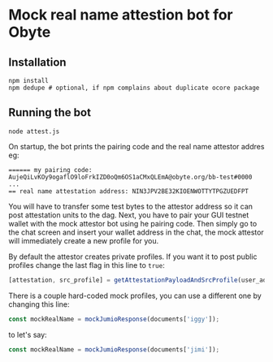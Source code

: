 # Mock real name attestion bot for Obyte

## Installation

```
npm install
npm dedupe # optional, if npm complains about duplicate ocore package
```

## Running the bot

```
node attest.js
```

On startup, the bot prints the pairing code and the real name attestor addres eg:

```
====== my pairing code: AujeQiLvKOy9ogaflO9loFrkIZD0oQm6OS1aCMxQLEmA@obyte.org/bb-test#0000
...
== real name attestation address: NIN3JPV2BE32KIOENWOTTYTPGZUEDFPT
```

You will have to transfer some test bytes to the attestor address so it can post attestation units to the dag.
Next, you have to pair your GUI testnet wallet with the mock attestor bot using he pairing code.
Then simply go to the chat screen and insert your wallet address in the chat, the mock attestor will immediately create a new profile for you.

By default the attestor creates private profiles. If you want it to post public profiles change the last flag in this line to `true`:

```javascript
[attestation, src_profile] = getAttestationPayloadAndSrcProfile(user_address.trim(), mockRealName, false);
```

There is a couple hard-coded mock profiles, you can use a different one by changing this line:

```javascript
const mockRealName = mockJumioResponse(documents['iggy']);
```
to let's say:
```javascript
const mockRealName = mockJumioResponse(documents['jimi']);
```

